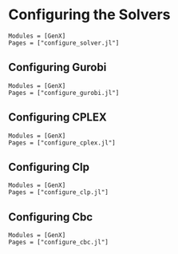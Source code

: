 # Configuring the Solvers
```@autodocs
Modules = [GenX]
Pages = ["configure_solver.jl"]
```

## Configuring Gurobi
```@autodocs
Modules = [GenX]
Pages = ["configure_gurobi.jl"]
```

## Configuring CPLEX
```@autodocs
Modules = [GenX]
Pages = ["configure_cplex.jl"]
```

## Configuring Clp
```@autodocs
Modules = [GenX]
Pages = ["configure_clp.jl"]
```

## Configuring Cbc
```@autodocs
Modules = [GenX]
Pages = ["configure_cbc.jl"]
```
